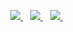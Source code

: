 <!--
**AlexanderBodin/alexanderbodin** is a ✨ _special_ ✨ repository because its `README.md` (this file) appears on your GitHub profile.

Here are some ideas to get you started:

- 🔭 I’m currently working on ...
- 🌱 I’m currently learning ...
- 👯 I’m looking to collaborate on ...
- 🤔 I’m looking for help with ...
- 💬 Ask me about ...
- 📫 How to reach me: ...
- 😄 Pronouns: ...
- ⚡ Fun fact: ...
-->

<p align="center">

<a href="https://www.linkedin.com/in/bodinalexander" target="_blank" rel="noopener">
  <img src="https://img.shields.io/badge/linkedin-323330?style=for-the-badge&logo=linkedin&logoColor=white" />
</a>&nbsp;&nbsp;
<a href="https://www.twitter.com/alexanderbodin_" target="_blank" rel="noopener">
  <img src="https://img.shields.io/badge/twitter-323330?style=for-the-badge&logo=twitter&logoColor=white" />
</a>&nbsp;&nbsp;
<a href="https://www.keybase.io/alexanderbodin" target="_blank" rel="noopener">
  <img src="https://img.shields.io/badge/keybase-323330?style=for-the-badge&logo=keybase&logoColor=white" />
</a>&nbsp;&nbsp;

</p>
